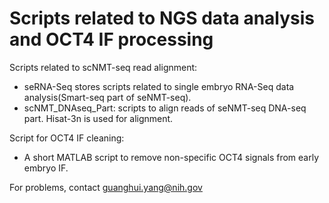 # Scripts related to NGS data analysis and OCT4 IF processing
Scripts related to scNMT-seq read alignment:

* seRNA-Seq stores scripts related to single embryo RNA-Seq data analysis(Smart-seq part of seNMT-seq).
* scNMT_DNAseq_Part: scripts to align reads of seNMT-seq DNA-seq part. Hisat-3n is used for alignment.

Script for OCT4 IF cleaning:

* A short MATLAB script to remove non-specific OCT4 signals from early embryo IF.

For problems, contact guanghui.yang@nih.gov
